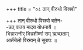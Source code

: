 +++
title = "०८ तान् वीरुधो विस्रवो"

+++
तान् वीरुधो विस्रवो बलेन-  
-उत् पातय मादय योधनायै ।  
भिन्नारत्नीर् भिन्नशीर्ष्णा सम् ऋच्छताम्  
आर्तचेलो विस्रवन् ते सुरापः ॥